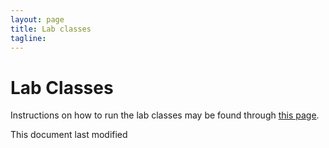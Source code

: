 ```yaml
---
layout: page
title: Lab classes
tagline: 
---
```



<div class="section">

Lab Classes
===========

Instructions on how to run the lab classes may be found through [this
page](http://nbviewer.ipython.org/github/SheffieldML/notebook/blob/master/lab_classes/dss/index.ipynb).

</div>

This document last modified
